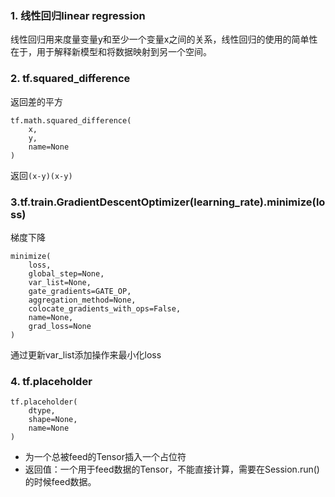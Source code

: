 ### 1. 线性回归linear regression
线性回归用来度量变量y和至少一个变量x之间的关系，线性回归的使用的简单性在于，用于解释新模型和将数据映射到另一个空间。


### 2. tf.squared_difference
返回差的平方
```
tf.math.squared_difference(
    x,
    y,
    name=None
)
```
返回`(x-y)(x-y)`


### 3.tf.train.GradientDescentOptimizer(learning_rate).minimize(loss)
梯度下降
```
minimize(
    loss,
    global_step=None,
    var_list=None,
    gate_gradients=GATE_OP,
    aggregation_method=None,
    colocate_gradients_with_ops=False,
    name=None,
    grad_loss=None
)
```
通过更新var_list添加操作来最小化loss

### 4. tf.placeholder
```
tf.placeholder(
    dtype,
    shape=None,
    name=None
)
```
+ 为一个总被feed的Tensor插入一个占位符
+ 返回值：一个用于feed数据的Tensor，不能直接计算，需要在Session.run()的时候feed数据。